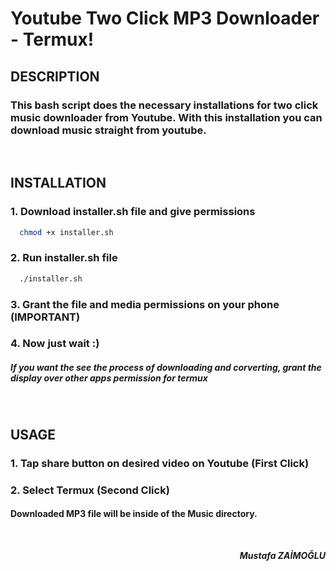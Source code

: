 # Youtube Two Click MP3 Downloader - Termux!

## DESCRIPTION

### This bash script does the necessary installations for two click music downloader from Youtube. With this installation you can download music straight from youtube.

<br/>

## INSTALLATION

### 1. Download installer.sh file and give permissions
```bash
  chmod +x installer.sh
```

### 2. Run installer.sh file
```bash
  ./installer.sh
```

### 3. Grant the file and media permissions on your phone (IMPORTANT)

### 4. Now just wait :)
##### If you want the see the process of downloading and corverting, grant the display over other apps permission for termux

<br/>

## USAGE
### 1. Tap share button on desired video on Youtube (First Click)

### 2. Select Termux (Second Click)

#### Downloaded MP3 file will be inside of the Music directory.

<br>
<p align="right">
<strong><i>Mustafa ZAİMOĞLU</i></strong>
</p>
